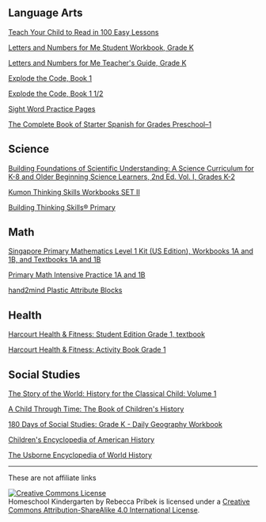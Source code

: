## Language Arts
[Teach Your Child to Read in 100 Easy Lessons](https://www.amazon.com/dp/0671631985/?coliid=I1RVY3NLINXU9Y&colid=2SBGIPEIOB6FI&psc=1&ref_=lv_ov_lig_dp_it)

[Letters and Numbers for Me Student Workbook, Grade K](https://www.christianbook.com/letters-numbers-student-workbook-grade-k/9781939814449/pd/785618?event=Homeschool|1005071)

[Letters and Numbers for Me Teacher's Guide, Grade K](https://www.christianbook.com/letters-numbers-teachers-guide-grade-k/9781939814517/pd/784518?event=Homeschool|1005071)

[Explode the Code, Book 1](https://www.christianbook.com/explode-the-code-book-1/9780838878019/pd/878021?event=CBCER1)

[Explode the Code, Book 1 1/2](https://www.christianbook.com/explode-the-code-book-1-2/9780838878095/pd/878096?event=CFCER1)

[Sight Word Practice Pages](https://www.amazon.com/Write-Learn-Sight-Practice-Pages/dp/0439365627/ref=pd_lpo_sbs_14_t_0?_encoding=UTF8&psc=1&refRID=SSJGB9WK6GHWMW4ZN79E)

[The Complete Book of Starter Spanish for Grades Preschool–1](https://www.amazon.com/dp/1483826856/?coliid=I10PF783WFBA0S&colid=203PZXTJ54X8F&psc=1&ref_=lv_ov_lig_dp_it)

## Science
[Building Foundations of Scientific Understanding: A Science Curriculum for K-8 and Older Beginning Science Learners, 2nd Ed. Vol. I, Grades K-2](https://www.amazon.com/dp/1478738693/?coliid=I261OULKO56Z0U&colid=2SBGIPEIOB6FI&psc=1&ref_=lv_ov_lig_dp_it)

[Kumon Thinking Skills Workbooks SET II](https://www.amazon.com/Kumon-Thinking-Skills-Workbooks-SET/dp/B07K36RQ73/ref=sr_1_3?keywords=kumon+logic&qid=1562725293&s=gateway&sr=8-3)

[Building Thinking Skills® Primary](https://www.amazon.com/Building-Thinking-Skills%C2%AE-Primary-Sandra/dp/0894558870/ref=pd_bxgy_14_3/135-9291071-7570146?_encoding=UTF8&pd_rd_i=0894558870&pd_rd_r=d9e6c3e1-a36e-11e9-a94e-716468749152&pd_rd_w=A8IOI&pd_rd_wg=y5WPS&pf_rd_p=a2006322-0bc0-4db9-a08e-d168c18ce6f0&pf_rd_r=2G6TY6H25GQXBRA2CEJC&psc=1&refRID=2G6TY6H25GQXBRA2CEJC)


## Math
[Singapore Primary Mathematics Level 1 Kit (US Edition), Workbooks 1A and 1B, and Textbooks 1A and 1B](https://www.amazon.com/dp/B00OHX4XRC/?coliid=I1LW630P0VPPWK&colid=2SBGIPEIOB6FI&psc=1&ref_=lv_ov_lig_dp_it)

[Primary Math Intensive Practice 1A and 1B](https://www.amazon.com/Primary-Math-Intensive-Practice-1A/dp/B071Y5Y296/ref=pd_sbs_14_3/135-9291071-7570146?_encoding=UTF8&pd_rd_i=B071Y5Y296&pd_rd_r=7d782a2d-a2b8-11e9-9768-fd03c2f337af&pd_rd_w=l4Q0x&pd_rd_wg=qDZnb&pf_rd_p=588939de-d3f8-42f1-a3d8-d556eae5797d&pf_rd_r=VDDZCMGRMR002N41PHXE&psc=1&refRID=VDDZCMGRMR002N41PHXE)

[hand2mind Plastic Attribute Blocks](https://www.amazon.com/ETA-hand2mind-Attribute-Assorted-Geometry/dp/B016C3HG6E/ref=sr_1_1?keywords=hand2mind+Attribute+Blocks&qid=1562803464&s=books&sr=8-1)

## Health
[Harcourt Health & Fitness: Student Edition Grade 1, textbook](https://www.amazon.com/Harcourt-Health-Fitness-Student-Grade/dp/0153551224/ref=pd_sbs_14_2/135-9291071-7570146?_encoding=UTF8&pd_rd_i=0153551224&pd_rd_r=c7840939-a2b5-11e9-b61a-832b178781ff&pd_rd_w=VlSOS&pd_rd_wg=Y0Kye&pf_rd_p=588939de-d3f8-42f1-a3d8-d556eae5797d&pf_rd_r=H4SA9YHWYB6QNY1KZV62&psc=1&refRID=H4SA9YHWYB6QNY1KZV62)

[Harcourt Health & Fitness: Activity Book Grade 1](https://www.amazon.com/Harcourt-Health-Fitness-Activity-Grade/dp/0153551372/ref=pd_bxgy_14_img_2/135-9291071-7570146?_encoding=UTF8&pd_rd_i=0153551372&pd_rd_r=cc5d08ad-a2b5-11e9-9067-c3e9a3682b1d&pd_rd_w=6JWPe&pd_rd_wg=XeMbz&pf_rd_p=a2006322-0bc0-4db9-a08e-d168c18ce6f0&pf_rd_r=S6188B86XBCQPD73C2GB&psc=1&refRID=S6188B86XBCQPD73C2GB)

## Social Studies
[The Story of the World: History for the Classical Child: Volume 1](https://www.amazon.com/Story-World-History-Classical-Earliest/dp/1933339004/ref=tmm_pap_swatch_0?_encoding=UTF8&qid=&sr=)

[A Child Through Time: The Book of Children's History](https://www.amazon.com/dp/1465444939/?coliid=I3U390KRG44LF4&colid=203PZXTJ54X8F&psc=1&ref_=lv_ov_lig_dp_it)

[180 Days of Social Studies: Grade K - Daily Geography Workbook](https://www.amazon.com/180-Days-Geography-Kindergarten-Practice/dp/1425833012/ref=sr_1_1?keywords=kindergarten+geography&qid=1554824929&s=gateway&sr=8-1)

[Children's Encyclopedia of American History](https://www.amazon.com/Childrens-Encyclopedia-American-History-DK/dp/1465428437/ref=sr_1_3?keywords=children%27s+history+books&qid=1554827487&s=gateway&sr=8-3)

[The Usborne Encyclopedia of World History](https://www.amazon.com/Usborne-Encyclopedia-World-History/dp/0794528333/ref=as_li_ss_tl?s=books&ie=UTF8&qid=1471974608&sr=1-1&keywords=Usborne+History+Books&linkCode=sl1&tag=schomonk-20&linkId=8acd5d2a566a68d909ccab075083bc30)

<hr />
These are not affiliate links

<a rel="license" href="http://creativecommons.org/licenses/by-sa/4.0/"><img alt="Creative Commons License" style="border-width:0" src="https://i.creativecommons.org/l/by-sa/4.0/88x31.png" /></a><br /><span xmlns:dct="http://purl.org/dc/terms/" property="dct:title">Homeschool Kindergarten</span> by <span xmlns:cc="http://creativecommons.org/ns#" property="cc:attributionName">Rebecca Pribek</span> is licensed under a <a rel="license" href="http://creativecommons.org/licenses/by-sa/4.0/">Creative Commons Attribution-ShareAlike 4.0 International License</a>.